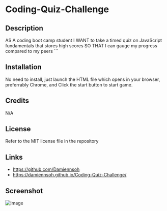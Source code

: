 # Coding-Quiz-Challenge
## Description
AS A coding boot camp student I WANT to take a timed quiz on JavaScript fundamentals that stores high scores SO THAT I can gauge my progress compared to my peers ```
## Installation
No need to install, just launch the HTML file which opens in your browser, preferrably Chrome, and Click the start button to start game.

## Credits
N/A

## License
Refer to the MIT license file in the repository

## Links
* https://github.com/Damiennsoh
* https://damiennsoh.github.io/Coding-Quiz-Challenge/

## Screenshot
![image](link)
